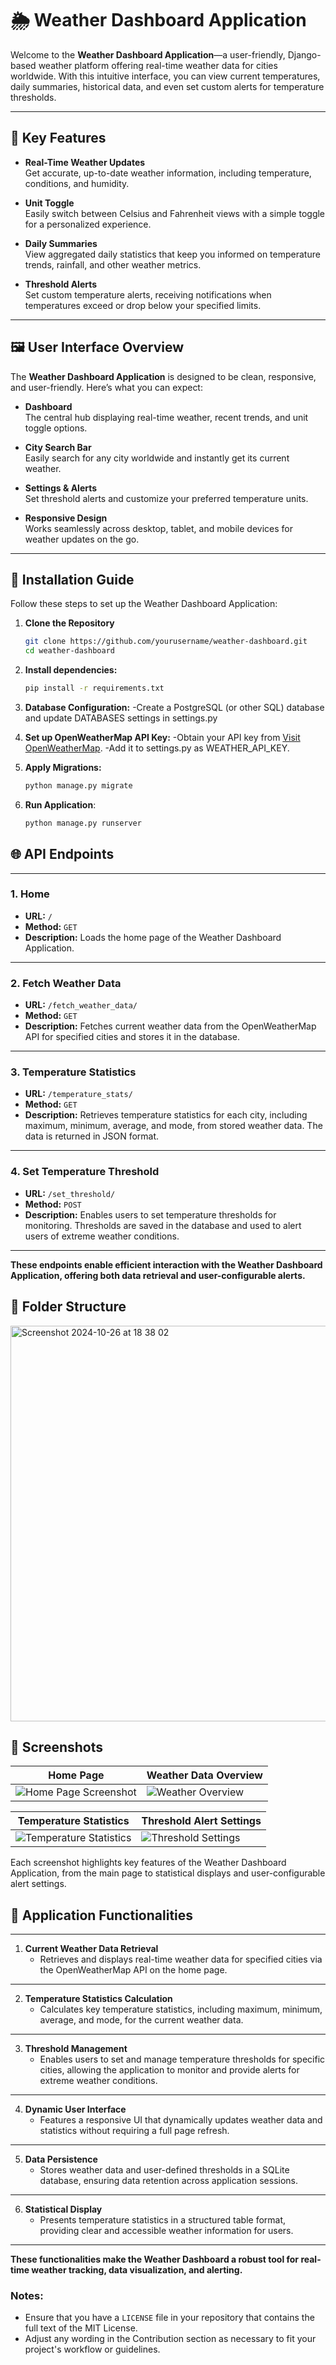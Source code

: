 # 🌦️ Weather Dashboard Application

Welcome to the **Weather Dashboard Application**—a user-friendly, Django-based weather platform offering real-time weather data for cities worldwide. With this intuitive interface, you can view current temperatures, daily summaries, historical data, and even set custom alerts for temperature thresholds.

---

## 🌟 Key Features

- **Real-Time Weather Updates**  
  Get accurate, up-to-date weather information, including temperature, conditions, and humidity.

- **Unit Toggle**  
  Easily switch between Celsius and Fahrenheit views with a simple toggle for a personalized experience.

- **Daily Summaries**  
  View aggregated daily statistics that keep you informed on temperature trends, rainfall, and other weather metrics.

- **Threshold Alerts**  
  Set custom temperature alerts, receiving notifications when temperatures exceed or drop below your specified limits.

---

## 🖼️ User Interface Overview

The **Weather Dashboard Application** is designed to be clean, responsive, and user-friendly. Here’s what you can expect:

- **Dashboard**  
  The central hub displaying real-time weather, recent trends, and unit toggle options.

- **City Search Bar**  
  Easily search for any city worldwide and instantly get its current weather.

- **Settings & Alerts**  
  Set threshold alerts and customize your preferred temperature units.

- **Responsive Design**  
  Works seamlessly across desktop, tablet, and mobile devices for weather updates on the go.

---

## 🚀 Installation Guide

Follow these steps to set up the Weather Dashboard Application:

1. **Clone the Repository**  
   ```bash
   git clone https://github.com/yourusername/weather-dashboard.git
   cd weather-dashboard

2. **Install dependencies:**
   ```bash
   pip install -r requirements.txt

3. **Database Configuration:**
    -Create a PostgreSQL (or other SQL) database and update DATABASES settings in settings.py

4. **Set up OpenWeatherMap API Key:**
   -Obtain your API key from [Visit OpenWeatherMap](https://openweathermap.org/).
   -Add it to settings.py as WEATHER_API_KEY.

5. **Apply Migrations:**
   ```bash
   python manage.py migrate

6. **Run Application**:

   ```bash
   python manage.py runserver

## 🌐 API Endpoints

---

### 1. **Home**
   - **URL:** `/`
   - **Method:** `GET`
   - **Description:** Loads the home page of the Weather Dashboard Application.

---

### 2. **Fetch Weather Data**
   - **URL:** `/fetch_weather_data/`
   - **Method:** `GET`
   - **Description:** Fetches current weather data from the OpenWeatherMap API for specified cities and stores it in the database.

---

### 3. **Temperature Statistics**
   - **URL:** `/temperature_stats/`
   - **Method:** `GET`
   - **Description:** Retrieves temperature statistics for each city, including maximum, minimum, average, and mode, from stored weather data. The data is returned in JSON format.

---

### 4. **Set Temperature Threshold**
   - **URL:** `/set_threshold/`
   - **Method:** `POST`
   - **Description:** Enables users to set temperature thresholds for monitoring. Thresholds are saved in the database and used to alert users of extreme weather conditions.

---

**These endpoints enable efficient interaction with the Weather Dashboard Application, offering both data retrieval and user-configurable alerts.**

  
## 📁 Folder Structure

   <img width="633" alt="Screenshot 2024-10-26 at 18 38 02" src="https://github.com/user-attachments/assets/9b8073a4-bdf2-40b5-a9c7-f53cf77ffa68">

## 📸 Screenshots

| Home Page                                          | Weather Data Overview                               |
|----------------------------------------------------|----------------------------------------------------|
| ![Home Page Screenshot](https://github.com/user-attachments/assets/fce294f3-5611-4505-9469-54f9ced7bb1f) | ![Weather Overview](https://github.com/user-attachments/assets/c9cea736-afa4-4a11-9bfd-ee845cf75949) |

| Temperature Statistics                             | Threshold Alert Settings                           |
|----------------------------------------------------|----------------------------------------------------|
| ![Temperature Statistics](https://github.com/user-attachments/assets/f3a7de99-d088-4cd1-ae3b-2778e2fcd45c) | ![Threshold Settings](https://github.com/user-attachments/assets/bba2206d-5bc9-44b3-b2ba-9f275436d9a6) |

Each screenshot highlights key features of the Weather Dashboard Application, from the main page to statistical displays and user-configurable alert settings.


## 🌟 Application Functionalities

---

1. **Current Weather Data Retrieval**
   - Retrieves and displays real-time weather data for specified cities via the OpenWeatherMap API on the home page.

---

2. **Temperature Statistics Calculation**
   - Calculates key temperature statistics, including maximum, minimum, average, and mode, for the current weather data.

---

3. **Threshold Management**
   - Enables users to set and manage temperature thresholds for specific cities, allowing the application to monitor and provide alerts for extreme weather conditions.

---

4. **Dynamic User Interface**
   - Features a responsive UI that dynamically updates weather data and statistics without requiring a full page refresh.

---

5. **Data Persistence**
   - Stores weather data and user-defined thresholds in a SQLite database, ensuring data retention across application sessions.

---

6. **Statistical Display**
   - Presents temperature statistics in a structured table format, providing clear and accessible weather information for users.

---

**These functionalities make the Weather Dashboard a robust tool for real-time weather tracking, data visualization, and alerting.**

### Notes:
- Ensure that you have a `LICENSE` file in your repository that contains the full text of the MIT License.
- Adjust any wording in the Contribution section as necessary to fit your project's workflow or guidelines.
